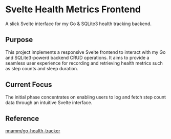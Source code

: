 # Svelte Health Metrics Frontend

A slick Svelte interface for my Go & SQLite3 health tracking backend.

## Purpose

This project implements a responsive Svelte frontend to interact with my Go and SQLite3-powerd backend CRUD operations. It aims to provide a seamless user experience for recording and retrieving health metrics such as step counts and sleep duration.

## Current Focus

The initial phase concentrates on enabling users to log and fetch step count data through an intuitive Svelte interface.

## Reference

[nnamm/go-health-tracker](https://github.com/nnamm/go-health-tracker)
